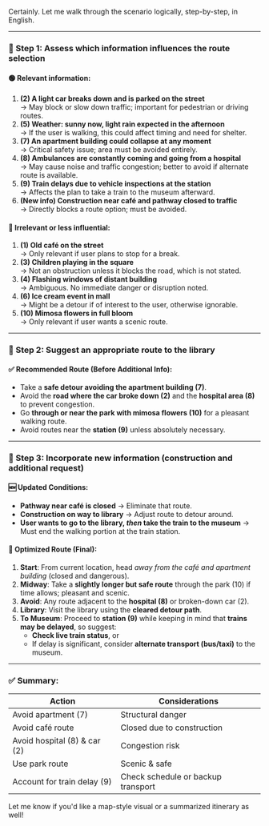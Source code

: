 Certainly. Let me walk through the scenario logically, step-by-step, in English.

---

### 📌 Step 1: **Assess which information influences the route selection**

#### 🟢 **Relevant information:**
1. **(2) A light car breaks down and is parked on the street**  
   → May block or slow down traffic; important for pedestrian or driving routes.
2. **(5) Weather: sunny now, light rain expected in the afternoon**  
   → If the user is walking, this could affect timing and need for shelter.
3. **(7) An apartment building could collapse at any moment**  
   → Critical safety issue; area must be avoided entirely.
4. **(8) Ambulances are constantly coming and going from a hospital**  
   → May cause noise and traffic congestion; better to avoid if alternate route is available.
5. **(9) Train delays due to vehicle inspections at the station**  
   → Affects the plan to take a train to the museum afterward.
6. **(New info) Construction near café and pathway closed to traffic**  
   → Directly blocks a route option; must be avoided.

#### 🔴 **Irrelevant or less influential:**
1. **(1) Old café on the street**  
   → Only relevant if user plans to stop for a break.
2. **(3) Children playing in the square**  
   → Not an obstruction unless it blocks the road, which is not stated.
3. **(4) Flashing windows of distant building**  
   → Ambiguous. No immediate danger or disruption noted.
4. **(6) Ice cream event in mall**  
   → Might be a detour if of interest to the user, otherwise ignorable.
5. **(10) Mimosa flowers in full bloom**  
   → Only relevant if user wants a scenic route.

---

### 📌 Step 2: **Suggest an appropriate route to the library**

#### ✅ Recommended Route (Before Additional Info):
- Take a **safe detour avoiding the apartment building (7)**.
- Avoid the **road where the car broke down (2)** and the **hospital area (8)** to prevent congestion.
- Go **through or near the park with mimosa flowers (10)** for a pleasant walking route.
- Avoid routes near the **station (9)** unless absolutely necessary.

---

### 📌 Step 3: **Incorporate new information (construction and additional request)**

#### 🆕 Updated Conditions:
- **Pathway near café is closed** → Eliminate that route.
- **Construction on way to library** → Adjust route to detour around.
- **User wants to go to the library, *then* take the train to the museum** → Must end the walking portion at the train station.

#### 🔄 Optimized Route (Final):
1. **Start**: From current location, head *away from the café and apartment building* (closed and dangerous).
2. **Midway**: Take a **slightly longer but safe route** through the park (10) if time allows; pleasant and scenic.
3. **Avoid**: Any route adjacent to the **hospital (8)** or broken-down car (2).
4. **Library**: Visit the library using the **cleared detour path**.
5. **To Museum**: Proceed to **station (9)** while keeping in mind that **trains may be delayed**, so suggest:
   - **Check live train status**, or
   - If delay is significant, consider **alternate transport (bus/taxi)** to the museum.

---

### ✅ Summary:
| Action | Considerations |
|--------|----------------|
| Avoid apartment (7) | Structural danger |
| Avoid café route | Closed due to construction |
| Avoid hospital (8) & car (2) | Congestion risk |
| Use park route | Scenic & safe |
| Account for train delay (9) | Check schedule or backup transport |

Let me know if you'd like a map-style visual or a summarized itinerary as well!
